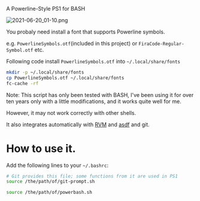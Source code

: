 A Powerline-Style PS1 for BASH

![2021-06-20_01-10.png](http://zw963.github.io/images/11278115292820.png)

You probaly need install a font that supports Powerline symbols.

e.g. `PowerlineSymbols.otf`(included in this project) or `FiraCode-Regular-Symbol.otf` etc.

Following code install `PowerlineSymbols.otf` into `~/.local/share/fonts`

```sh
mkdir -p ~/.local/share/fonts
cp PowerlineSymbols.otf ~/.local/share/fonts
fc-cache -rf
```

Note: This script has only been tested with BASH, I've been using it for over ten 
years only with a little modifications, and it works quite well for me.

However, it may not work correctly with other shells.

It also integrates automatically with [RVM](https://rvm.io/) and [asdf](https://asdf-vm.com/) and git.

# How to use it.

Add the following lines to your `~/.bashrc`:

```sh
# Git provides this file; some functions from it are used in PS1
source /the/path/of/git-prompt.sh

source /the/path/of/powerbash.sh
```
